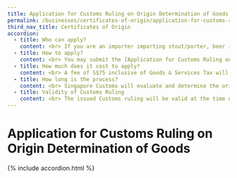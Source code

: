 ```yaml
---
title: Application for Customs Ruling on Origin Determination of Goods
permalink: /businesses/certificates-of-origin/application-for-customs-ruling-on-origin-determination-of-goods
third_nav_title: Certificates of Origin
accordion:
  - title: Who can apply?
    content: <br> If you are an importer importing stout/porter, beer including ale, medicated samsu and other samsu from these [FTA Partners](https://www.customs.gov.sg/-/media/cus/files/business/exporting-goods/cert-of-origin/preferential-tariffs-table_as-of-11-jun-2019.pdf?la=en&hash=4D4545EC656FDE990ADBCB70642027625482CBB3) under one of Singapore’s Free Trade Agreements, you may apply for a Customs Ruling on Origin Determination of Imported Goods. <br><br> Please note that origin rulings are only applicable for use within Singapore. If your goods are imported into another country, please seek the advice of the relevant authority in the importing country. <br>
  - title: How to apply?
    content: <br> You may submit the [Application for Customs Ruling on Origin Determination of Imported Goods](https://form.gov.sg/#!/5cb03416bc22ae0010760c72) with the following supporting documents <br><br> -   Product catalogue/brochure <br> -   Product specification/datasheet <br> -   Manufacturing process <br> -   Documentation provided by the manufacturer/supplier to establish the originating status of the product. <br><br> Each application is for the origin determination of ONE product. The contact details are enclosed in the application form. <br>
  - title: How much does it cost to apply?
    content: <br> A fee of S$75 inclusive of Goods & Services Tax will be charged for each application. Payment must be made upon receiving the billing notification from Singapore Customs. The billing indicates the bill reference number and would only be generated after we received the complete submission of your application form and supporting documents. <br><br> You may pay via Inter Bank Giro (IBG), NETS or credit card. Payment by NETS or credit card can be made at any SingPost branch.  <br>  
  - title: How long is the process?
    content: <br> Singapore Customs will evaluate and determine the originating status of your product. You will receive a letter, indicating the applicant’s/company’s name and address, the product’s name and description, and our assessment of the originating status of your product. <br><br> The origin determination process may take up to 30 days, depending on the complexity of the product and the completeness of the information furnished. <br>
  - title: Validity of Customs Ruling
    content: <br> The issued Customs ruling will be valid at the time of issuance based on the Customs Act and its subsidiary legislation in force at the time of the issuance of the Customs ruling. All matters within the issued Customs ruling do not apply three years after the date of issuance, or the date a provision of the Customs Act (including its subsidiary legislation) is repealed or amended to the extent that the repeal or amendment changes the way that provision applies in this ruling, which ever comes earlier. The issued Customs ruling may also be withdrawn or rescinded on the grounds stated in paragraph 7(9) of the Schedule to the Customs Act.   
---
```


# Application for Customs Ruling on Origin Determination of Goods

{% include accordion.html %}
